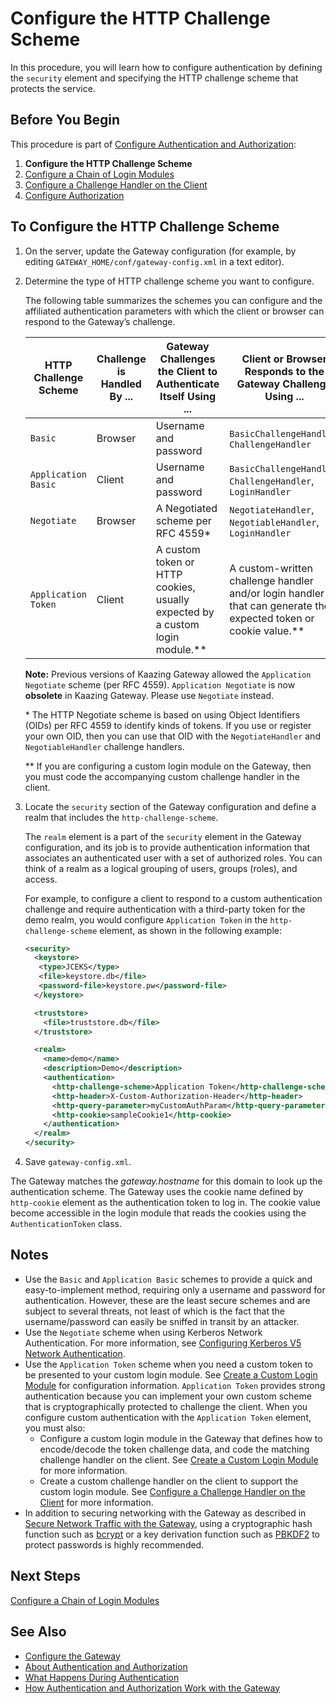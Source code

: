 Configure the HTTP Challenge Scheme
==========================================================================================

In this procedure, you will learn how to configure authentication by defining the `security` element and specifying the HTTP challenge scheme that protects the service.

Before You Begin
----------------

This procedure is part of [Configure Authentication and Authorization](o_auth_configure.md):

1.  **Configure the HTTP Challenge Scheme**
2.  [Configure a Chain of Login Modules](p_auth_configure_login_module.md)
3.  [Configure a Challenge Handler on the Client](p_auth_configure_challenge_handler.md)
4.  [Configure Authorization](p_authorization_configure.md)

To Configure the HTTP Challenge Scheme
--------------------------------------

1.  On the server, update the Gateway configuration (for example, by editing `GATEWAY_HOME/conf/gateway-config.xml` in a text editor).
2.  Determine the type of HTTP challenge scheme you want to configure.

    The following table summarizes the schemes you can configure and the affiliated authentication parameters with which the client or browser can respond to the Gateway’s challenge.

    | HTTP Challenge Scheme   | Challenge is Handled By ... | Gateway Challenges the Client to Authenticate Itself Using ...                 | Client or Browser Responds to the Gateway Challenge Using ...                                                  |
    |-------------------------|-----------------------------|--------------------------------------------------------------------------------|-------------------------------------------------------------------------------------------------------------------|
    | `Basic`                 | Browser                     | Username and password                                                          | `BasicChallengeHandler`, `ChallengeHandler`                                                                        |
    | `Application Basic`     | Client                      | Username and password                                                          | `BasicChallengeHandler`, `ChallengeHandler`, `LoginHandler`                                                         |
    | `Negotiate`             | Browser                     | A Negotiated scheme per RFC 4559\*                                             | `NegotiateHandler`, `NegotiableHandler`, `LoginHandler`                                                             |
    | `Application Token`     | Client                      | A custom token or HTTP cookies, usually expected by a custom login module.\*\* | A custom-written challenge handler and/or login handler that can generate the expected token or cookie value.\*\* |

    **Note:** Previous versions of Kaazing Gateway allowed the `Application Negotiate` scheme (per RFC 4559). `Application Negotiate` is now **obsolete** in Kaazing Gateway. Please use `Negotiate` instead.

    \* The HTTP Negotiate scheme is based on using Object Identifiers (OIDs) per RFC 4559 to identify kinds of tokens. If you use or register your own OID, then you can use that OID with the `NegotiateHandler` and `NegotiableHandler` challenge handlers.

    \*\* If you are configuring a custom login module on the Gateway, then you must code the accompanying custom challenge handler in the client.

3.  Locate the `security` section of the Gateway configuration and define a realm that includes the `http-challenge-scheme`.

    The `realm` element is a part of the `security` element in the Gateway configuration, and its job is to provide authentication information that associates an authenticated user with a set of authorized roles. You can think of a realm as a logical grouping of users, groups (roles), and access.

    For example, to configure a client to respond to a custom authentication challenge and require authentication with a third-party token for the demo realm, you would configure `Application Token` in the `http-challenge-scheme` element, as shown in the following example:

    ``` xml
    <security>
      <keystore>
       <type>JCEKS</type>
       <file>keystore.db</file>
       <password-file>keystore.pw</password-file>
      </keystore>

      <truststore>
        <file>truststore.db</file>
      </truststore>

      <realm>
        <name>demo</name>
        <description>Demo</description>
        <authentication>
          <http-challenge-scheme>Application Token</http-challenge-scheme>
          <http-header>X-Custom-Authorization-Header</http-header>
          <http-query-parameter>myCustomAuthParam</http-query-parameter>
          <http-cookie>sampleCookie1</http-cookie>
        </authentication>  
      </realm>
    </security>
    ```

4.  Save `gateway-config.xml`.

The Gateway matches the <span class="brush: js; highlight: [6]; toolbar: false;">*gateway.hostname*</span> for this domain to look up the authentication scheme. The Gateway uses the cookie name defined by `http-cookie` element as the authentication token to log in. The cookie value become accessible in the login module that reads the cookies using the `AuthenticationToken` class.

Notes
-----

-   Use the `Basic` and `Application Basic` schemes to provide a quick and easy-to-implement method, requiring only a username and password for authentication. However, these are the least secure schemes and are subject to several threats, not least of which is the fact that the username/password can easily be sniffed in transit by an attacker.
-   Use the `Negotiate` scheme when using Kerberos Network Authentication. For more information, see [Configuring Kerberos V5 Network Authentication](o_kerberos.md).
-   Use the `Application Token` scheme when you need a custom token to be presented to your custom login module. See [Create a Custom Login Module](p_auth_configure_custom_login_module.md) for configuration information. `Application Token` provides strong authentication because you can implement your own custom scheme that is cryptographically protected to challenge the client. When you configure custom authentication with the `Application Token` element, you must also:
    -   Configure a custom login module in the Gateway that defines how to encode/decode the token challenge data, and code the matching challenge handler on the client. See [Create a Custom Login Module](p_auth_configure_custom_login_module.md) for more information.
    -   Create a custom challenge handler on the client to support the custom login module. See [Configure a Challenge Handler on the Client](p_auth_configure_challenge_handler.md) for more information.
-   In addition to securing networking with the Gateway as described in [Secure Network Traffic with the Gateway](../security/o_tls.md), using a cryptographic hash function such as [bcrypt](http://en.wikipedia.org/wiki/Bcrypt) or a key derivation function such as [PBKDF2](http://en.wikipedia.org/wiki/PBKDF2) to protect passwords is highly recommended.

Next Steps
----------

[Configure a Chain of Login Modules](p_auth_configure_login_module.md)

See Also
------------------------------

-   [Configure the Gateway](../admin-reference/o_configure_gateway_checklist.md)
-   [About Authentication and Authorization](c_auth_about.md)
-   [What Happens During Authentication](u_authentication_gateway_client_interactions.md)
-   [How Authentication and Authorization Work with the Gateway](u_auth_how_it_works_with_the_gateway.md)
